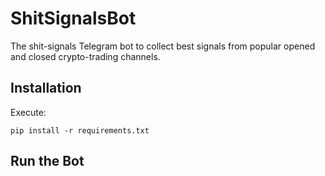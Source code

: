 # ShitSignalsBot

The shit-signals Telegram bot to collect best signals from popular opened and closed
crypto-trading channels. 

## Installation

Execute:
```
pip install -r requirements.txt
```

## Run the Bot


